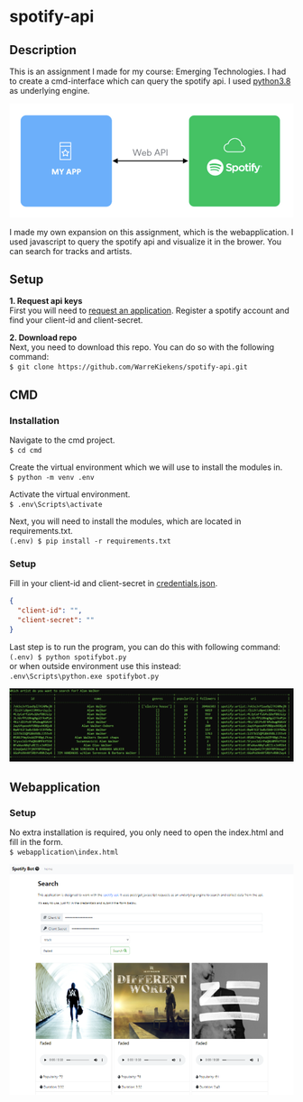 # spotify-api
## Description
This is an assignment I made for my course: Emerging Technologies. I had to create a cmd-interface which can query the spotify api. I used [python3.8](https://www.python.org/downloads/release/python-380/) as underlying engine. 
  
![](images/overview.png)  
  
I made my own expansion on this assignment, which is the webapplication. I used javascript to query the spotify api and visualize it in the brower. You can search for tracks and artists.

## Setup
**1. Request api keys**  
First you will need to [request an application](https://developer.spotify.com/documentation/general/guides/app-settings/#register-your-app). Register a spotify account and find your client-id and client-secret.

**2. Download repo**  
Next, you need to download this repo. You can do so with the following command:  
`$ git clone https://github.com/WarreKiekens/spotify-api.git`

## CMD
### Installation
Navigate to the cmd project.  
`$ cd cmd`  

Create the virtual environment which we will use to install the modules in.  
`$ python -m venv .env`  

Activate the virtual environment.  
`$ .env\Scripts\activate`  

Next, you will need to install the modules, which are located in requirements.txt.  
`(.env) $ pip install -r requirements.txt`  

### Setup  
Fill in your client-id and client-secret in [credentials.json](cmd/credentials.json).  
```json
{  
  "client-id": "",  
  "client-secret": ""  
}  
```  
Last step is to run the program, you can do this with following command:  
`(.env) $ python spotifybot.py`  
or when outside environment use this instead:  
`.env\Scripts\python.exe spotifybot.py`  
  
![](images/cmd.png)  
  
## Webapplication
### Setup
No extra installation is required, you only need to open the index.html and fill in the form.  
`$ webapplication\index.html`  
  
![](images/app.png)  


